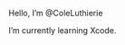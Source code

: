 Hello, I’m @ColeLuthierie

I’m currently learning Xcode.


<!---
ColeLuthierie/ColeLuthierie is a ✨ special ✨ repository because its `README.md` (this file) appears on your GitHub profile.
You can click the Preview link to take a look at your changes.
--->
